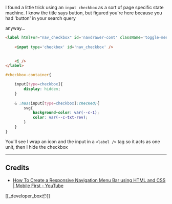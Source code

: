 I found a little trick using an `input checkbox` as a sort of page specific state machine. I know the title says button, but figured you're here because you had 'button' in your search query

anyway...

```html
<label htmlFor="nav_checkbox" id='navdrawer-cont' className='toggle-menu-btn'>
	
	<input type='checkbox' id='nav_checkbox' />

	
	<i />
</label>
```
```scss
#checkbox-container{

	input[type=checkbox]{
		display: hidden;
	}
	
	& :has(input[type=checkbox]:checked){
		svg{
			background-color: var(--c-1);
			color: var(--c-txt-rev);
		}
	}
}
```

You'll see I wrap an icon and the input in a `<label />` tag so it acts as one unit, then I hide the checkbox

--- 
## Credits
- [How To Create a Responsive Navigation Menu Bar using HTML and CSS | Mobile First - YouTube](https://www.youtube.com/watch?v=OotCLwM0-bY)

[[_developer_box📦]]